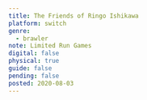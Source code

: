 ```yaml
---
title: The Friends of Ringo Ishikawa
platform: switch
genre:
  - brawler
note: Limited Run Games
digital: false
physical: true
guide: false
pending: false
posted: 2020-08-03
---
```

